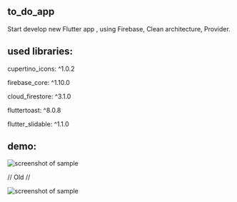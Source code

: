 ## to_do_app

Start develop new Flutter app , using Firebase, Clean architecture, Provider.

## used libraries:

  cupertino_icons: ^1.0.2
  
  firebase_core: ^1.10.0
  
  cloud_firestore: ^3.1.0
  
  fluttertoast: ^8.0.8
  
  flutter_slidable: ^1.1.0
  
## demo:

![screenshot of sample](https://github.com/Zifirut/to_do_app/blob/master/todo.gif)

// Old //

![screenshot of sample](https://github.com/Zifirut/to_do_app/blob/master/video_2.gif)




